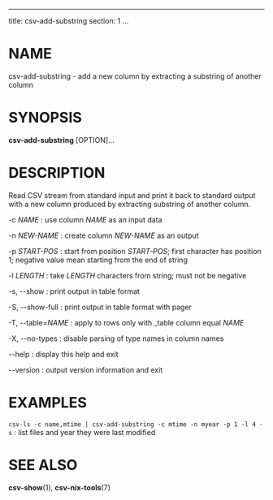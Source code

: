 <!--
SPDX-License-Identifier: BSD-3-Clause
Copyright 2020-2023, Marcin Ślusarz <marcin.slusarz@gmail.com>
-->

---
title: csv-add-substring
section: 1
...

# NAME #

csv-add-substring - add a new column by extracting a substring of another column

# SYNOPSIS #

**csv-add-substring** [OPTION]...

# DESCRIPTION #

Read CSV stream from standard input and print it back to standard output with
a new column produced by extracting substring of another column.

-c *NAME*
:   use column *NAME* as an input data

-n *NEW-NAME*
:   create column *NEW-NAME* as an output

-p *START-POS*
:   start from position *START-POS*; first character has position 1; negative
value mean starting from the end of string

-l *LENGTH*
:   take *LENGTH* characters from string; must not be negative

-s, \--show
:   print output in table format

-S, \--show-full
:   print output in table format with pager

-T, \--table=*NAME*
:   apply to rows only with _table column equal *NAME*

-X, \--no-types
:   disable parsing of type names in column names

\--help
:   display this help and exit

\--version
:   output version information and exit

# EXAMPLES #

`csv-ls -c name,mtime | csv-add-substring -c mtime -n myear -p 1 -l 4 -s`
:   list files and year they were last modified

# SEE ALSO #

**csv-show**(1), **csv-nix-tools**(7)

